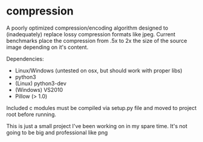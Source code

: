 compression
===========
A poorly optimized compression/encoding algorithm designed to (inadequately) replace lossy compression formats like jpeg. Current benchmarks place the compression from .5x to 2x the size of the source image depending on it's content.

Dependencies:
- Linux/Windows (untested on osx, but should work with proper libs)
- python3
- (Linux) python3-dev
- (Windows) VS2010
- Pillow (> 1.0)

Included c modules must be compiled via setup.py file and moved to project root before running.

This is just a small project I've been working on in my spare time. It's not going to be big and professional like png
